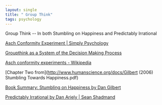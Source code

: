 ```yaml
---
layout: single
title: " Group Think"
tags: psychology
---
```


Group Think -- In both Stumbling on Happiness and Predictably Irrational

[Asch Conformity Experiment | Simply Psychology](https://www.simplypsychology.org/asch-conformity.html)

[Groupthink as a System of the Decision Making Process](https://wp.nyu.edu/steinhardt-appsych_opus/groupthink/)

[Asch conformity experiments - Wikipedia](https://en.wikipedia.org/wiki/Asch_conformity_experiments)

[Chapter Two from](http://www.humanscience.org/docs/Gilbert (2006) Stumbling Towards Happiness.pdf)

[Book Summary: Stumbling on Happiness by Dan Gilbert](https://jamesclear.com/book-summaries/stumbling-on-happiness)

[Predictably Irrational by Dan Ariely | Sean Shadmand](http://www.seanshadmand.com/2016/01/12/predictably-irrational-by-dan-ariely/)
